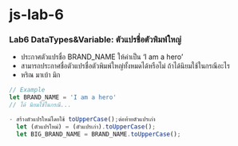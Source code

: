 # js-lab-6
### Lab6 DataTypes&Variable: ตัวแปรชื่อตัวพิมพ์ใหญ่
- ประกาศตัวแปรชื่อ BRAND_NAME ให้ค่าเป็น ‘I am a hero’
- สามารถประกาศชื่อตัวแปรชื่อตัวพิมพ์ใหญ่ทั้งหมดได้หรือไม่ ถ้าได้นิยมใช้ในกรณีอะไร
- หริณ มาเบ้า มิก

```JavaScript
// Example
let BRAND_NAME = 'I am a hero'
// ได้ นิยมใช้ในกรณี...

- สร้างตัวแปรใหม่โดยใช้ toUpperCase();ต่อท้ายตัวแปรเก่า
  let (ตัวแปรใหม่) = (ตัวแปรเก่า).toUpperCase();
  let BIG_BRAND_NAME = BRAND_NAME.toUpperCase();

```
